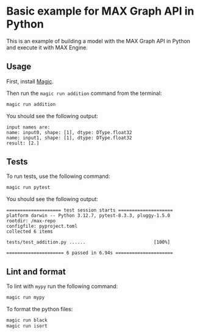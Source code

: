 # Basic example for MAX Graph API in Python

This is an example of building a model with the MAX Graph API in Python and
execute it with MAX Engine.

## Usage

First, install [Magic](https://docs.modular.com/magic/).

Then run the `magic run addition` command from the terminal:

```sh
magic run addition
```

You should see the following output:

```output
input names are:
name: input0, shape: [1], dtype: DType.float32
name: input1, shape: [1], dtype: DType.float32
result: [2.]
```

## Tests

To run tests, use the following command:

```sh
magic run pytest
```

You should see the following output:

```output
==================== test session starts ====================
platform darwin -- Python 3.12.7, pytest-8.3.3, pluggy-1.5.0
rootdir: /max-repo
configfile: pyproject.toml
collected 6 items                                           

tests/test_addition.py ......                         [100%]

===================== 6 passed in 6.94s =====================
```

## Lint and format

To lint with `mypy` run the following command:

```sh
magic run mypy
```

To format the python files:

```sh
magic run black
magic run isort
```
